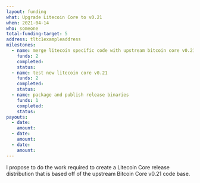 ```yaml
---
layout: funding
what: Upgrade Litecoin Core to v0.21
when: 2021-04-14
who: someone
total-funding-target: 5
address: tltc1exampleaddress
milestones:
  - name: merge litecoin specific code with upstream bitcoin core v0.21 code
    funds: 2
    completed:
    status:
  - name: test new litecoin core v0.21
    funds: 2
    completed:
    status:
  - name: package and publish release binaries
    funds: 1
    completed:
    status:
payouts:
  - date:
    amount:
  - date:
    amount:
  - date:
    amount:
---
```

I propose to do the work required to create a Litecoin Core release distribution that is based off of the upstream Bitcoin Core v0.21 code base.
